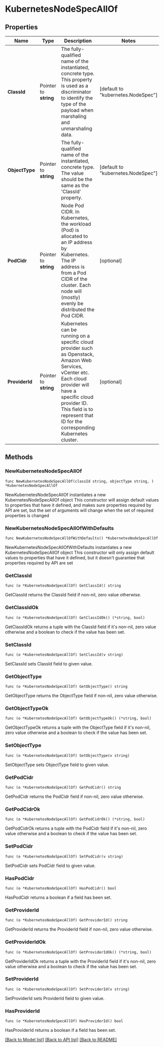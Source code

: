 # KubernetesNodeSpecAllOf

## Properties

Name | Type | Description | Notes
------------ | ------------- | ------------- | -------------
**ClassId** | Pointer to **string** | The fully-qualified name of the instantiated, concrete type. This property is used as a discriminator to identify the type of the payload when marshaling and unmarshaling data. | [default to "kubernetes.NodeSpec"]
**ObjectType** | Pointer to **string** | The fully-qualified name of the instantiated, concrete type. The value should be the same as the &#39;ClassId&#39; property. | [default to "kubernetes.NodeSpec"]
**PodCidr** | Pointer to **string** | Node Pod CIDR. In Kubernetes, the workload (Pod) is allocated to an IP address by Kubernetes. The IP address is from a Pod CIDR of the cluster. Each node will (mostly) evenly be distributed the Pod CIDR. | [optional] 
**ProviderId** | Pointer to **string** | Kubernetes can be running on a specific cloud provider such as Openstack, Amazon Web Services, vCenter etc. Each cloud provider will have a specific cloud provider ID. This field is to represent that ID for the corresponding Kubernetes cluster. | [optional] 

## Methods

### NewKubernetesNodeSpecAllOf

`func NewKubernetesNodeSpecAllOf(classId string, objectType string, ) *KubernetesNodeSpecAllOf`

NewKubernetesNodeSpecAllOf instantiates a new KubernetesNodeSpecAllOf object
This constructor will assign default values to properties that have it defined,
and makes sure properties required by API are set, but the set of arguments
will change when the set of required properties is changed

### NewKubernetesNodeSpecAllOfWithDefaults

`func NewKubernetesNodeSpecAllOfWithDefaults() *KubernetesNodeSpecAllOf`

NewKubernetesNodeSpecAllOfWithDefaults instantiates a new KubernetesNodeSpecAllOf object
This constructor will only assign default values to properties that have it defined,
but it doesn't guarantee that properties required by API are set

### GetClassId

`func (o *KubernetesNodeSpecAllOf) GetClassId() string`

GetClassId returns the ClassId field if non-nil, zero value otherwise.

### GetClassIdOk

`func (o *KubernetesNodeSpecAllOf) GetClassIdOk() (*string, bool)`

GetClassIdOk returns a tuple with the ClassId field if it's non-nil, zero value otherwise
and a boolean to check if the value has been set.

### SetClassId

`func (o *KubernetesNodeSpecAllOf) SetClassId(v string)`

SetClassId sets ClassId field to given value.


### GetObjectType

`func (o *KubernetesNodeSpecAllOf) GetObjectType() string`

GetObjectType returns the ObjectType field if non-nil, zero value otherwise.

### GetObjectTypeOk

`func (o *KubernetesNodeSpecAllOf) GetObjectTypeOk() (*string, bool)`

GetObjectTypeOk returns a tuple with the ObjectType field if it's non-nil, zero value otherwise
and a boolean to check if the value has been set.

### SetObjectType

`func (o *KubernetesNodeSpecAllOf) SetObjectType(v string)`

SetObjectType sets ObjectType field to given value.


### GetPodCidr

`func (o *KubernetesNodeSpecAllOf) GetPodCidr() string`

GetPodCidr returns the PodCidr field if non-nil, zero value otherwise.

### GetPodCidrOk

`func (o *KubernetesNodeSpecAllOf) GetPodCidrOk() (*string, bool)`

GetPodCidrOk returns a tuple with the PodCidr field if it's non-nil, zero value otherwise
and a boolean to check if the value has been set.

### SetPodCidr

`func (o *KubernetesNodeSpecAllOf) SetPodCidr(v string)`

SetPodCidr sets PodCidr field to given value.

### HasPodCidr

`func (o *KubernetesNodeSpecAllOf) HasPodCidr() bool`

HasPodCidr returns a boolean if a field has been set.

### GetProviderId

`func (o *KubernetesNodeSpecAllOf) GetProviderId() string`

GetProviderId returns the ProviderId field if non-nil, zero value otherwise.

### GetProviderIdOk

`func (o *KubernetesNodeSpecAllOf) GetProviderIdOk() (*string, bool)`

GetProviderIdOk returns a tuple with the ProviderId field if it's non-nil, zero value otherwise
and a boolean to check if the value has been set.

### SetProviderId

`func (o *KubernetesNodeSpecAllOf) SetProviderId(v string)`

SetProviderId sets ProviderId field to given value.

### HasProviderId

`func (o *KubernetesNodeSpecAllOf) HasProviderId() bool`

HasProviderId returns a boolean if a field has been set.


[[Back to Model list]](../README.md#documentation-for-models) [[Back to API list]](../README.md#documentation-for-api-endpoints) [[Back to README]](../README.md)


